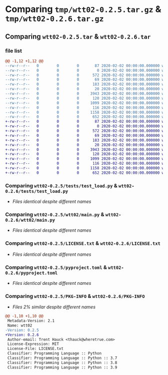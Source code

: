 # Comparing `tmp/wtt02-0.2.5.tar.gz` & `tmp/wtt02-0.2.6.tar.gz`

## Comparing `wtt02-0.2.5.tar` & `wtt02-0.2.6.tar`

### file list

```diff
@@ -1,12 +1,12 @@
--rw-r--r--   0        0        0       87 2020-02-02 00:00:00.000000 wtt02-0.2.5/Makefile
--rw-r--r--   0        0        0        0 2020-02-02 00:00:00.000000 wtt02-0.2.5/tests/__init__.py
--rw-r--r--   0        0        0      572 2020-02-02 00:00:00.000000 wtt02-0.2.5/tests/test_load.py
--rw-r--r--   0        0        0       69 2020-02-02 00:00:00.000000 wtt02-0.2.5/wtt02/__about__.py
--rw-r--r--   0        0        0      183 2020-02-02 00:00:00.000000 wtt02-0.2.5/wtt02/__init__.py
--rw-r--r--   0        0        0       20 2020-02-02 00:00:00.000000 wtt02-0.2.5/wtt02/_env.py
--rw-r--r--   0        0        0     3943 2020-02-02 00:00:00.000000 wtt02-0.2.5/wtt02/main.py
--rw-r--r--   0        0        0      120 2020-02-02 00:00:00.000000 wtt02-0.2.5/.gitignore
--rw-r--r--   0        0        0     1099 2020-02-02 00:00:00.000000 wtt02-0.2.5/LICENSE.txt
--rw-r--r--   0        0        0      116 2020-02-02 00:00:00.000000 wtt02-0.2.5/README.md
--rw-r--r--   0        0        0     1158 2020-02-02 00:00:00.000000 wtt02-0.2.5/pyproject.toml
--rw-r--r--   0        0        0      652 2020-02-02 00:00:00.000000 wtt02-0.2.5/PKG-INFO
+-rw-r--r--   0        0        0       87 2020-02-02 00:00:00.000000 wtt02-0.2.6/Makefile
+-rw-r--r--   0        0        0        0 2020-02-02 00:00:00.000000 wtt02-0.2.6/tests/__init__.py
+-rw-r--r--   0        0        0      572 2020-02-02 00:00:00.000000 wtt02-0.2.6/tests/test_load.py
+-rw-r--r--   0        0        0       69 2020-02-02 00:00:00.000000 wtt02-0.2.6/wtt02/__about__.py
+-rw-r--r--   0        0        0      183 2020-02-02 00:00:00.000000 wtt02-0.2.6/wtt02/__init__.py
+-rw-r--r--   0        0        0       20 2020-02-02 00:00:00.000000 wtt02-0.2.6/wtt02/_env.py
+-rw-r--r--   0        0        0     3943 2020-02-02 00:00:00.000000 wtt02-0.2.6/wtt02/main.py
+-rw-r--r--   0        0        0      120 2020-02-02 00:00:00.000000 wtt02-0.2.6/.gitignore
+-rw-r--r--   0        0        0     1099 2020-02-02 00:00:00.000000 wtt02-0.2.6/LICENSE.txt
+-rw-r--r--   0        0        0      116 2020-02-02 00:00:00.000000 wtt02-0.2.6/README.md
+-rw-r--r--   0        0        0     1158 2020-02-02 00:00:00.000000 wtt02-0.2.6/pyproject.toml
+-rw-r--r--   0        0        0      652 2020-02-02 00:00:00.000000 wtt02-0.2.6/PKG-INFO
```

### Comparing `wtt02-0.2.5/tests/test_load.py` & `wtt02-0.2.6/tests/test_load.py`

 * *Files identical despite different names*

### Comparing `wtt02-0.2.5/wtt02/main.py` & `wtt02-0.2.6/wtt02/main.py`

 * *Files identical despite different names*

### Comparing `wtt02-0.2.5/LICENSE.txt` & `wtt02-0.2.6/LICENSE.txt`

 * *Files identical despite different names*

### Comparing `wtt02-0.2.5/pyproject.toml` & `wtt02-0.2.6/pyproject.toml`

 * *Files identical despite different names*

### Comparing `wtt02-0.2.5/PKG-INFO` & `wtt02-0.2.6/PKG-INFO`

 * *Files 2% similar despite different names*

```diff
@@ -1,10 +1,10 @@
 Metadata-Version: 2.1
 Name: wtt02
-Version: 0.2.5
+Version: 0.2.6
 Author-email: Trent Hauck <thauck@wheretrue.com>
 License-Expression: MIT
 License-File: LICENSE.txt
 Classifier: Programming Language :: Python
 Classifier: Programming Language :: Python :: 3.7
 Classifier: Programming Language :: Python :: 3.8
 Classifier: Programming Language :: Python :: 3.9
```

